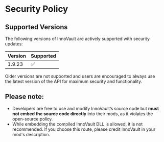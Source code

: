 ﻿# Security Policy

## Supported Versions

The following versions of InnoVault are actively supported with security updates:

| Version | Supported          |
| ------- | ------------------ |
| 1.9.23   | :white_check_mark: |

Older versions are not supported and users are encouraged to always use the latest version of the API for maximum security and functionality.

## Please note:
- Developers are free to use and modify InnoVault’s source code but **must not embed the source code directly** into their mods, as it violates the open-source policy.
- While embedding the compiled InnoVault DLL is allowed, it is not recommended. If you choose this route, please credit InnoVault in your mod's description.
